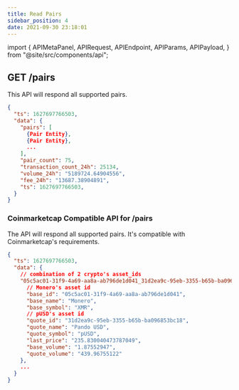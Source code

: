 ```yaml
---
title: Read Pairs
sidebar_position: 4
date: 2021-09-30 23:18:01
---
```


import {
  APIMetaPanel,
  APIRequest,
  APIEndpoint,
  APIParams,
  APIPayload,
} from "@site/src/components/api";

## GET /pairs

This API will respond all supported pairs.

<APIEndpoint base="https://api.4swap.org/api" url="/pairs" />

<APIMetaPanel />

<APIRequest
  title="Read supported pairs"
  method="GET"
  isPublic
  base="https://api.4swap.org/api"
  url='/pairs'
/>

```json title="Response"
{
  "ts": 1627697766503,
  "data": {
    "pairs": [
      {Pair Entity},
      {Pair Entity},
      ...
    ],
    "pair_count": 75,
    "transaction_count_24h": 25134,
    "volume_24h": "5189724.64904556",
    "fee_24h": "13687.38904891",
    "ts": 1627697766503,
  }
}
```

### Coinmarketcap Compatible API for /pairs

The API will respond all supported pairs. It's compatible with Coinmarketcap's requirements.

<APIEndpoint base="https://api.4swap.org/api" url="/cmc/pairs" />

<APIMetaPanel />

<APIRequest
  title="Read support pairs"
  method="GET"
  isPublic
  base="https://api.4swap.org/api"
  url='/cmc/pairs'
/>

```json title="Response"
{
  "ts": 1627697766503,
  "data": {
    // combination of 2 crypto's asset_ids
    "05c5ac01-31f9-4a69-aa8a-ab796de1d041_31d2ea9c-95eb-3355-b65b-ba096853bc18": {
      // Monero's asset id
      "base_id": "05c5ac01-31f9-4a69-aa8a-ab796de1d041",
      "base_name": "Monero",
      "base_symbol": "XMR",
      // pUSD's asset id
      "quote_id": "31d2ea9c-95eb-3355-b65b-ba096853bc18",
      "quote_name": "Pando USD",
      "quote_symbol": "pUSD",
      "last_price": "235.830040473787049",
      "base_volume": "1.87552947",
      "quote_volume": "439.96755122"
    },
    ...
  }
}
```